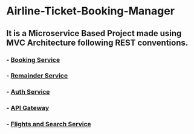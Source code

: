 # Airline-Ticket-Booking-Manager

## It is a Microservice Based Project made using MVC Architecture following REST conventions.

### - [Booking Service](https://github.com/Rajat0206/AirTicketBookingService)
### - [Remainder Service](https://github.com/Rajat0206/ReminderService)
### - [Auth Service](https://github.com/Rajat0206/Auth_Service)
### - [API Gateway](https://github.com/Rajat0206/API_Gateway)
### - [Flights and Search Service](https://github.com/Rajat0206/FlightsAndSearchService)
